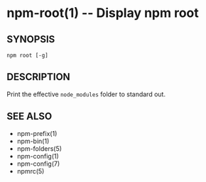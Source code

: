 npm-root(1) -- Display npm root
===============================

## SYNOPSIS

    npm root [-g]

## DESCRIPTION

Print the effective `node_modules` folder to standard out.

## SEE ALSO

* npm-prefix(1)
* npm-bin(1)
* npm-folders(5)
* npm-config(1)
* npm-config(7)
* npmrc(5)
